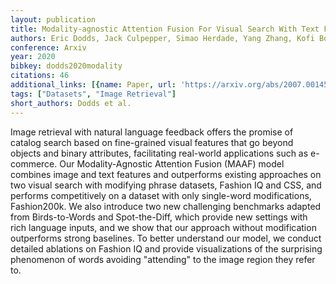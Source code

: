 ```yaml
---
layout: publication
title: Modality-agnostic Attention Fusion For Visual Search With Text Feedback
authors: Eric Dodds, Jack Culpepper, Simao Herdade, Yang Zhang, Kofi Boakye
conference: Arxiv
year: 2020
bibkey: dodds2020modality
citations: 46
additional_links: [{name: Paper, url: 'https://arxiv.org/abs/2007.00145'}]
tags: ["Datasets", "Image Retrieval"]
short_authors: Dodds et al.
---
```

Image retrieval with natural language feedback offers the promise of catalog
search based on fine-grained visual features that go beyond objects and binary
attributes, facilitating real-world applications such as e-commerce. Our
Modality-Agnostic Attention Fusion (MAAF) model combines image and text
features and outperforms existing approaches on two visual search with
modifying phrase datasets, Fashion IQ and CSS, and performs competitively on a
dataset with only single-word modifications, Fashion200k. We also introduce two
new challenging benchmarks adapted from Birds-to-Words and Spot-the-Diff, which
provide new settings with rich language inputs, and we show that our approach
without modification outperforms strong baselines. To better understand our
model, we conduct detailed ablations on Fashion IQ and provide visualizations
of the surprising phenomenon of words avoiding "attending" to the image region
they refer to.
